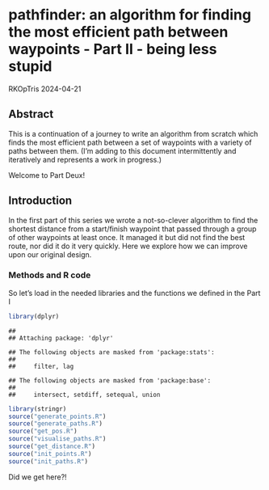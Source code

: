 pathfinder: an algorithm for finding the most efficient path between
waypoints - Part II - being less stupid
================
RKOpTris
2024-04-21

## Abstract

This is a continuation of a journey to write an algorithm from scratch
which finds the most efficient path between a set of waypoints with a
variety of paths between them. (I’m adding to this document
intermittently and iteratively and represents a work in progress.)

Welcome to Part Deux!

## Introduction

In the first part of this series we wrote a not-so-clever algorithm to
find the shortest distance from a start/finish waypoint that passed
through a group of other waypoints at least once. It managed it but did
not find the best route, nor did it do it very quickly. Here we explore
how we can improve upon our original design.

### Methods and R code

So let’s load in the needed libraries and the functions we defined in
the Part I

``` r
library(dplyr)
```

    ## 
    ## Attaching package: 'dplyr'

    ## The following objects are masked from 'package:stats':
    ## 
    ##     filter, lag

    ## The following objects are masked from 'package:base':
    ## 
    ##     intersect, setdiff, setequal, union

``` r
library(stringr)
source("generate_points.R")
source("generate_paths.R")
source("get_pos.R")
source("visualise_paths.R")
source("get_distance.R")
source("init_points.R")
source("init_paths.R")
```

Did we get here?!
